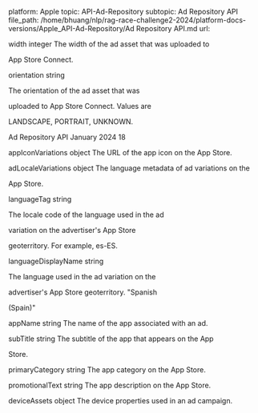 platform: Apple
topic: API-Ad-Repository
subtopic: Ad Repository API
file_path: /home/bhuang/nlp/rag-race-challenge2-2024/platform-docs-versions/Apple_API-Ad-Repository/Ad Repository API.md
url: <EMPTY>

width integer The width of the ad asset that was uploaded to

App Store Connect.



orientation string

The orientation of the ad asset that was

uploaded to App Store Connect. Values are

LANDSCAPE, PORTRAIT, UNKNOWN.



Ad Repository API January 2024 18

appIconVariations object The URL of the app icon on the App Store.



adLocaleVariations object The language metadata of ad variations on the

App Store.



languageTag string

The locale code of the language used in the ad

variation on the advertiser's App Store

geoterritory. For example, es-ES.



languageDisplayName string

The language used in the ad variation on the

advertiser's App Store geoterritory. "Spanish

(Spain)"



appName string The name of the app associated with an ad.



subTitle string The subtitle of the app that appears on the App

Store.



primaryCategory string The app category on the App Store.



promotionalText string The app description on the App Store.



deviceAssets object The device properties used in an ad campaign.